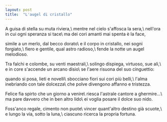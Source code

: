 ```yaml
---
layout: post
title:  "L'augel di cristallo"
---
```


A guisa di stella su muta riviera,\\
mentre nel cielo s'affosca la sera,\\
nell'ora in cui ogni speranza si tace\\
ma dei cori amanti mai spenta è la face,

simile a un merlo, dal becco dorato\\
e il corpo in cristallo, nei sogni forgiato,\\
fiero e gentile, qual astro radioso,\\
fende la notte un augel melodioso.

Tra falchi e colombe, su venti maestrali,\\
solingo dispiega, virtuoso, sue ali,\\
e in core s'accende un arcano disio\\
se l'aere risuona del suo cinguettio:

quando si posa, lieti e novelli\\
sbocciano fiori sui cori più belli,\\
l'alma inebriando con tale dolcezza\\
che polve divengono affanno e tristezza.

Felice fia spirto che un giorno a venire\\
riesca l'astrale cantore a ghermire...\\
ma pare davvero che in ben altro lido\\
ei voglia posare il dolce suo nido.

Foss'anco regale, cimento non puote\\
vincer quant'altro destino già scuote,\\
e lungo la via, sotto la luna,\\
ciascuno ricerca la propria fortuna.
